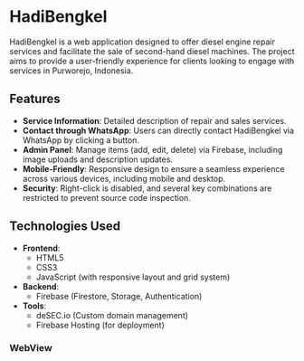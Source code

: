 # HadiBengkel

HadiBengkel is a web application designed to offer diesel engine repair services and facilitate the sale of second-hand diesel machines. The project aims to provide a user-friendly experience for clients looking to engage with services in Purworejo, Indonesia.

## Features

- **Service Information**: Detailed description of repair and sales services.
- **Contact through WhatsApp**: Users can directly contact HadiBengkel via WhatsApp by clicking a button.
- **Admin Panel**: Manage items (add, edit, delete) via Firebase, including image uploads and description updates.
- **Mobile-Friendly**: Responsive design to ensure a seamless experience across various devices, including mobile and desktop.
- **Security**: Right-click is disabled, and several key combinations are restricted to prevent source code inspection.

## Technologies Used

- **Frontend**: 
  - HTML5
  - CSS3
  - JavaScript (with responsive layout and grid system)
- **Backend**: 
  - Firebase (Firestore, Storage, Authentication)
- **Tools**: 
  - deSEC.io (Custom domain management)
  - Firebase Hosting (for deployment)

### WebView
